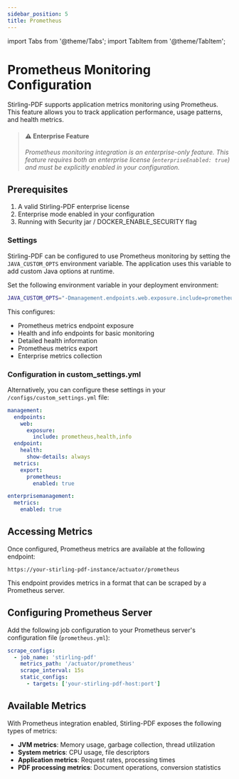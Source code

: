 ```yaml
---
sidebar_position: 5
title: Prometheus
---
```


import Tabs from '@theme/Tabs';
import TabItem from '@theme/TabItem';

# Prometheus Monitoring Configuration

Stirling-PDF supports application metrics monitoring using Prometheus. This feature allows you to track application performance, usage patterns, and health metrics.

> #### ⚠️ Enterprise Feature
> _Prometheus monitoring integration is an enterprise-only feature. This feature requires both an enterprise license (`enterpriseEnabled: true`) and must be explicitly enabled in your configuration._

## Prerequisites

1. A valid Stirling-PDF enterprise license
2. Enterprise mode enabled in your configuration
3. Running with Security jar / DOCKER_ENABLE_SECURITY flag

### Settings

Stirling-PDF can be configured to use Prometheus monitoring by setting the `JAVA_CUSTOM_OPTS` environment variable. The application uses this variable to add custom Java options at runtime.

Set the following environment variable in your deployment environment:

```bash
JAVA_CUSTOM_OPTS="-Dmanagement.endpoints.web.exposure.include=prometheus,health,info -Dmanagement.endpoint.health.show-details=always -Dmanagement.metrics.export.prometheus.enabled=true -Denterprisemanagement.metrics.enabled=true"
```

This configures:
- Prometheus metrics endpoint exposure
- Health and info endpoints for basic monitoring
- Detailed health information
- Prometheus metrics export
- Enterprise metrics collection

### Configuration in custom_settings.yml

Alternatively, you can configure these settings in your `/configs/custom_settings.yml` file:

```yaml
management:
  endpoints:
    web:
      exposure:
        include: prometheus,health,info
  endpoint:
    health:
      show-details: always
  metrics:
    export:
      prometheus:
        enabled: true

enterprisemanagement:
  metrics:
    enabled: true
```

## Accessing Metrics

Once configured, Prometheus metrics are available at the following endpoint:

```
https://your-stirling-pdf-instance/actuator/prometheus
```

This endpoint provides metrics in a format that can be scraped by a Prometheus server.

## Configuring Prometheus Server

Add the following job configuration to your Prometheus server's configuration file (`prometheus.yml`):

```yaml
scrape_configs:
  - job_name: 'stirling-pdf'
    metrics_path: '/actuator/prometheus'
    scrape_interval: 15s
    static_configs:
      - targets: ['your-stirling-pdf-host:port']
```

## Available Metrics

With Prometheus integration enabled, Stirling-PDF exposes the following types of metrics:

- **JVM metrics**: Memory usage, garbage collection, thread utilization
- **System metrics**: CPU usage, file descriptors
- **Application metrics**: Request rates, processing times
- **PDF processing metrics**: Document operations, conversion statistics